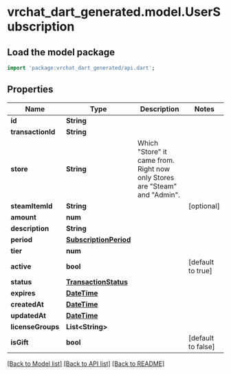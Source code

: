 # vrchat_dart_generated.model.UserSubscription

## Load the model package
```dart
import 'package:vrchat_dart_generated/api.dart';
```

## Properties
Name | Type | Description | Notes
------------ | ------------- | ------------- | -------------
**id** | **String** |  | 
**transactionId** | **String** |  | 
**store** | **String** | Which \"Store\" it came from. Right now only Stores are \"Steam\" and \"Admin\". | 
**steamItemId** | **String** |  | [optional] 
**amount** | **num** |  | 
**description** | **String** |  | 
**period** | [**SubscriptionPeriod**](SubscriptionPeriod.md) |  | 
**tier** | **num** |  | 
**active** | **bool** |  | [default to true]
**status** | [**TransactionStatus**](TransactionStatus.md) |  | 
**expires** | [**DateTime**](DateTime.md) |  | 
**createdAt** | [**DateTime**](DateTime.md) |  | 
**updatedAt** | [**DateTime**](DateTime.md) |  | 
**licenseGroups** | **List&lt;String&gt;** |  | 
**isGift** | **bool** |  | [default to false]

[[Back to Model list]](../README.md#documentation-for-models) [[Back to API list]](../README.md#documentation-for-api-endpoints) [[Back to README]](../README.md)


